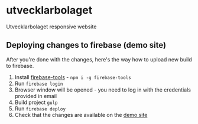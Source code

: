 # utvecklarbolaget
Utvecklarbolaget responsive website

## Deploying changes to firebase (demo site)

After you're done with the changes, here's the way how to upload new build to firebase.

1. Install [firebase-tools](https://github.com/firebase/firebase-tools) - `npm i -g firebase-tools`
2. Run `firebase login`
3. Browser window will be opened - you need to log in with the credentials provided in email
4. Build project `gulp`
5. Run `firebase deploy`
6. Check that the changes are available on the [demo site](https://utvecklarbolaget.firebaseapp.com)
